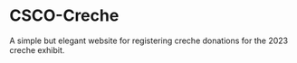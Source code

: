 # CSCO-Creche
A simple but elegant website for registering creche donations for the 2023 creche exhibit. 
